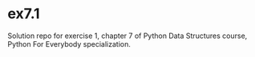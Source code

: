 # ex7.1

Solution repo for exercise 1, chapter 7 of Python Data Structures course, Python For Everybody specialization.
